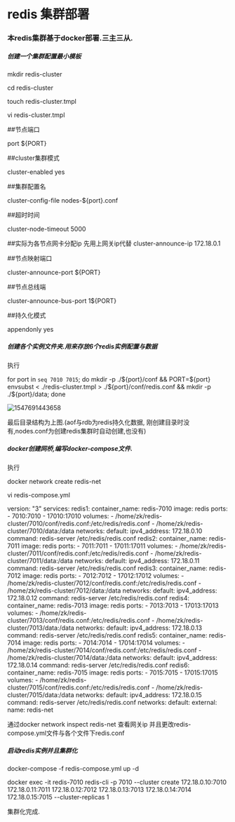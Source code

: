 # redis 集群部署

###    本redis集群基于docker部署.三主三从.

##### 创建一个集群配置最小模板

mkdir redis-cluster

cd redis-cluster

touch redis-cluster.tmpl

vi redis-cluster.tmpl

 ##节点端口

port ${PORT}

 ##cluster集群模式

cluster-enabled yes

 ##集群配置名

cluster-config-file nodes-${port}.conf

##超时时间  

cluster-node-timeout 5000

 ##实际为各节点网卡分配ip  先用上网关ip代替
cluster-announce-ip 172.18.0.1

  ##节点映射端口 

cluster-announce-port ${PORT} 

 ##节点总线端

cluster-announce-bus-port 1${PORT} 

 ##持久化模式

appendonly yes

##### 创建各个实例文件夹.用来存放6个redis实例配置与数据



执行

for port in `seq 7010 7015`; do   mkdir -p ./${port}/conf   && PORT=${port} envsubst < ./redis-cluster.tmpl > ./${port}/conf/redis.conf   && mkdir -p ./${port}/data; done

![1547691443658](C:\Users\zk\AppData\Local\Temp\1547691443658.png)



最后目录结构为上图.(aof与rdb为redis持久化数据, 刚创建目录时没有,nodes.conf为创建redis集群时自动创建,也没有)

##### docker创建网桥,编写docker-compose文件.

执行

docker network create redis-net



vi redis-compose.yml



version: "3"
services:
    redis1:
        container_name: redis-7010
        image: redis
        ports:
            - 7010:7010
            - 17010:17010
        volumes:
            - /home/zk/redis-cluster/7010/conf/redis.conf:/etc/redis/redis.conf
            - /home/zk/redis-cluster/7010/data:/data
        networks:
         default:
            ipv4_address: 172.18.0.10
        command: redis-server /etc/redis/redis.conf
    redis2:
        container_name: redis-7011
        image: redis
        ports:
            - 7011:7011
            - 17011:17011
        volumes:
            - /home/zk/redis-cluster/7011/conf/redis.conf:/etc/redis/redis.conf
            - /home/zk/redis-cluster/7011/data:/data
        networks:
         default:
            ipv4_address: 172.18.0.11
        command: redis-server /etc/redis/redis.conf
    redis3:
        container_name: redis-7012
        image: redis
        ports:
            - 7012:7012
            - 17012:17012
        volumes:
            - /home/zk/redis-cluster/7012/conf/redis.conf:/etc/redis/redis.conf
            - /home/zk/redis-cluster/7012/data:/data
        networks:
         default:
            ipv4_address: 172.18.0.12
        command: redis-server /etc/redis/redis.conf
    redis4:
        container_name: redis-7013
        image: redis
        ports:
            - 7013:7013
            - 17013:17013
        volumes:
            - /home/zk/redis-cluster/7013/conf/redis.conf:/etc/redis/redis.conf
            - /home/zk/redis-cluster/7013/data:/data
        networks:
         default:
            ipv4_address: 172.18.0.13
        command: redis-server /etc/redis/redis.conf
    redis5:
        container_name: redis-7014
        image: redis
        ports:
            - 7014:7014
            - 17014:17014
        volumes:
            - /home/zk/redis-cluster/7014/conf/redis.conf:/etc/redis/redis.conf
            - /home/zk/redis-cluster/7014/data:/data
        networks:
         default:
            ipv4_address: 172.18.0.14
        command: redis-server /etc/redis/redis.conf
    redis6:
        container_name: redis-7015
        image: redis
        ports:
            - 7015:7015
            - 17015:17015
        volumes:
            - /home/zk/redis-cluster/7015/conf/redis.conf:/etc/redis/redis.conf
            - /home/zk/redis-cluster/7015/data:/data
        networks:
         default:
            ipv4_address: 172.18.0.15
        command: redis-server /etc/redis/redis.conf
networks:
  default:
    external:
      name: redis-net



通过docker network inspect redis-net 查看网关ip 并且更改redis-compose.yml文件与各个文件下redis.conf

##### 启动redis实例并且集群化

docker-compose -f redis-compose.yml up -d

docker exec -it redis-7010 redis-cli -p 7010 --cluster create 172.18.0.10:7010 172.18.0.11:7011 172.18.0.12:7012 172.18.0.13:7013 172.18.0.14:7014 172.18.0.15:7015 --cluster-replicas 1

集群化完成.